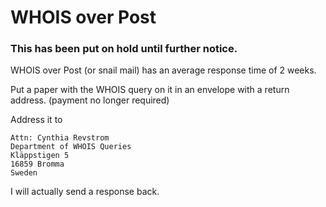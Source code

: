 # WHOIS over Post

### This has been put on hold until further notice.

WHOIS over Post (or snail mail) has an average response time of 2 weeks.

Put a paper with the WHOIS query on it in an envelope with a return address. (payment no longer required)

Address it to
```
Attn: Cynthia Revstrom
Department of WHOIS Queries
Kläppstigen 5
16859 Bromma
Sweden
```

I will actually send a response back.
